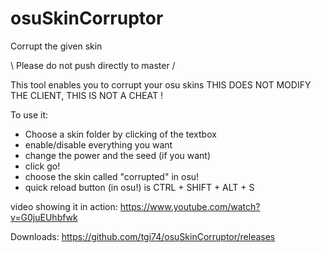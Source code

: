 # osuSkinCorruptor
Corrupt the given skin

\ Please do not push directly to master /

This tool enables you to corrupt your osu skins
THIS DOES NOT MODIFY THE CLIENT, THIS IS NOT A CHEAT !

To use it:
- Choose a skin folder by clicking of the textbox
- enable/disable everything you want
- change the power and the seed (if you want)
- click go!
- choose the skin called "corrupted" in osu!
- quick reload button (in osu!) is CTRL + SHIFT + ALT + S

video showing it in action: https://www.youtube.com/watch?v=G0juEUhbfwk

Downloads: https://github.com/tgi74/osuSkinCorruptor/releases

